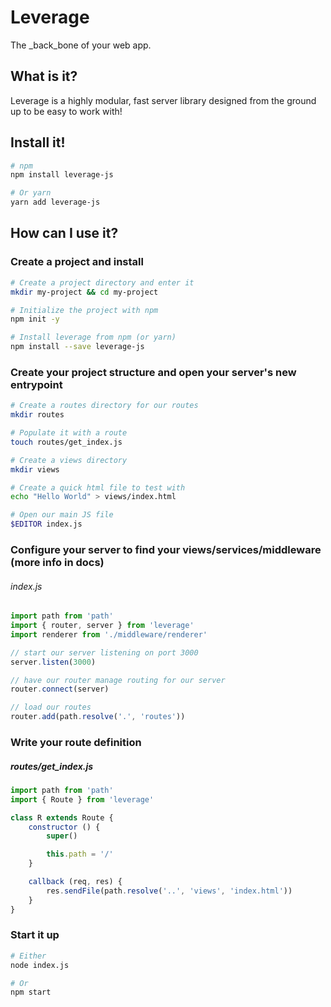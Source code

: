 Leverage
========

The _back_bone of your web app.

What is it?
-----------

Leverage is a highly modular, fast server library designed from
the ground up to be easy to work with!

Install it!
-----------

```bash
# npm
npm install leverage-js

# Or yarn
yarn add leverage-js
```

How can I use it?
-----------------

### Create a project and install

```bash
# Create a project directory and enter it
mkdir my-project && cd my-project

# Initialize the project with npm
npm init -y

# Install leverage from npm (or yarn)
npm install --save leverage-js
```

### Create your project structure and open your server's new entrypoint

```bash
# Create a routes directory for our routes
mkdir routes

# Populate it with a route
touch routes/get_index.js

# Create a views directory
mkdir views

# Create a quick html file to test with
echo "Hello World" > views/index.html

# Open our main JS file
$EDITOR index.js
```

### Configure your server to find your views/services/middleware (more info in docs)

###### index.js

```js
import path from 'path'
import { router, server } from 'leverage'
import renderer from './middleware/renderer'

// start our server listening on port 3000
server.listen(3000)

// have our router manage routing for our server
router.connect(server)

// load our routes
router.add(path.resolve('.', 'routes'))
```

### Write your route definition

##### routes/get\_index.js

```js
import path from 'path'
import { Route } from 'leverage'

class R extends Route {
    constructor () {
        super()

        this.path = '/'
    }

    callback (req, res) {
        res.sendFile(path.resolve('..', 'views', 'index.html'))
    }
}
```

### Start it up

```bash
# Either
node index.js

# Or
npm start
```
